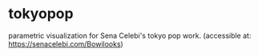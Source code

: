 # tokyopop
parametric visualization for Sena Celebi's tokyo pop work. (accessible at: https://senacelebi.com/Bowilooks)
